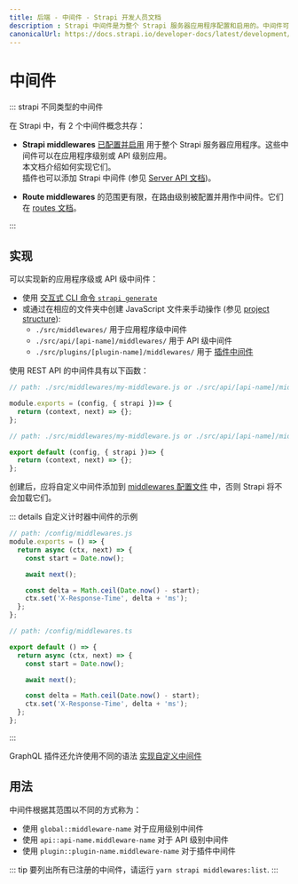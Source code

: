 ```yaml
---
title: 后端 - 中间件 - Strapi 开发人员文档
description : Strapi 中间件是为整个 Strapi 服务器应用程序配置和启用的。中间件可以根据您的需求进行定制。
canonicalUrl: https://docs.strapi.io/developer-docs/latest/development/backend-customization/middlewares.html
---
```


# 中间件

::: strapi 不同类型的中间件

在 Strapi 中，有 2 个中间件概念共存：

- **Strapi middlewares** [已配置并启用](/developer-docs/latest/setup-deployment-guides/configurations/required/middlewares.md) 用于整个 Strapi 服务器应用程序。这些中间件可以在应用程序级别或 API 级别应用。<br/>本文档介绍如何实现它们。<br/>插件也可以添加 Strapi 中间件 (参见 [Server API 文档](/developer-docs/latest/developer-resources/plugin-api-reference/server.md#middlewares))。

- **Route middlewares** 的范围更有限，在路由级别被配置并用作中间件。它们在 [routes 文档](/developer-docs/latest/development/backend-customization/routes.md#middlewares)。 

:::

## 实现

可以实现新的应用程序级或 API 级中间件：
- 使用 [交互式 CLI 命令 `strapi generate`](/developer-docs/latest/developer-resources/cli/CLI.md#strapi-generate)
- 或通过在相应的文件夹中创建 JavaScript 文件来手动操作 (参见 [project structure](/developer-docs/latest/setup-deployment-guides/file-structure.md)):
  - `./src/middlewares/` 用于应用程序级中间件
  - `./src/api/[api-name]/middlewares/` 用于 API 级中间件
  - `./src/plugins/[plugin-name]/middlewares/` 用于 [插件中间件](/developer-docs/latest/developer-resources/plugin-api-reference/server.md#middlewares)

使用 REST API 的中间件具有以下函数：

<code-group>
<code-block title=JAVASCRIPT>

```js
// path: ./src/middlewares/my-middleware.js or ./src/api/[api-name]/middlewares/my-middleware.js

module.exports = (config, { strapi })=> {
  return (context, next) => {};
};
```

</code-block>

<code-block title=TYPESCRIPT>

```js
// path: ./src/middlewares/my-middleware.js or ./src/api/[api-name]/middlewares/my-middleware.ts

export default (config, { strapi })=> {
  return (context, next) => {};
};
```

</code-block>
</code-group>

创建后，应将自定义中间件添加到 [middlewares 配置文件](/developer-docs/latest/setup-deployment-guides/configurations/required/middlewares.md#loading-order) 中，否则 Strapi 将不会加载它们。

::: details 自定义计时器中间件的示例

<code-group>
<code-block title=JAVASCRIPT>

```js
// path: /config/middlewares.js
module.exports = () => {
  return async (ctx, next) => {
    const start = Date.now();

    await next();

    const delta = Math.ceil(Date.now() - start);
    ctx.set('X-Response-Time', delta + 'ms');
  };
};
```

</code-block>

<code-block title=TYPESCRIPT>

```js
// path: /config/middlewares.ts

export default () => {
  return async (ctx, next) => {
    const start = Date.now();

    await next();

    const delta = Math.ceil(Date.now() - start);
    ctx.set('X-Response-Time', delta + 'ms');
  };
};
```

</code-block>
</code-group>

:::

GraphQL 插件还允许使用不同的语法 [实现自定义中间件](/developer-docs/latest/plugins/graphql.md#middlewares)

## 用法

中间件根据其范围以不同的方式称为：

- 使用 `global::middleware-name` 对于应用级别中间件
- 使用 `api::api-name.middleware-name` 对于 API 级别中间件
- 使用 `plugin::plugin-name.middleware-name` 对于插件中间件

::: tip
要列出所有已注册的中间件，请运行 `yarn strapi middlewares:list`.
:::
